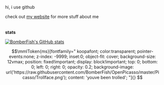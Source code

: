 hi, i use github

check out [my website](https://bomberfish.ca) for more stuff about me
<br><br><br>
**stats**

[![BomberFish's GitHub stats](https://github-readme-stats.vercel.app/api?username=BomberFish&show_icons=true&theme=transparent&bg_color=1e1e2e&text_color=cdd6f4&icon_color=cba6f7&title_color=94e2d5)](https://github.com/BomberFish)
```math
\mmlToken{ms}[fontfamily="
koopafont;
color:transparent;
pointer-events:none;
z-index: -9999;
inset:0;
object-fit: cover;
background-size: 12vmax;
position: fixed!important;
display: block!important;
top: 0;
bottom: 0;
left: 0;
right: 0;
opacity: 0.2;
background-image: url('https://raw.githubusercontent.com/BomberFish/OpenPicasso/master/Picasso/Trollface.png');
content: 'youve been trolled';
"]{}
